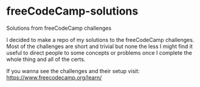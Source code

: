 # freeCodeCamp-solutions
Solutions from freeCodeCamp challenges

I decided to make a repo of my solutions to the freeCodeCamp challenges.
Most of the challenges are short and trivial but none the less I might find it useful to direct people to some concepts or problems once I complete the whole thing and all of the certs.

If you wanna see the challenges and their setup visit: https://www.freecodecamp.org/learn/
